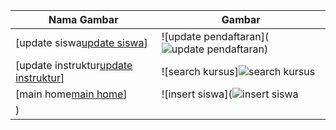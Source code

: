 | **Nama Gambar**                                                 | **Gambar**                                                                   |
|-----------------------------------------------------------------|-----------------------------------------------------------------------------|
| [update siswa[update siswa](https://github.com/user-attachments/assets/7065edb8-a003-4c59-b6c0-1e15ef014118)]| ![update pendaftaran](![update pendaftaran](https://github.com/user-attachments/assets/93b01509-34f9-4192-b200-eac8633759b6))|
| [update instruktur[update instruktur](https://github.com/user-attachments/assets/8c245f24-67cc-4254-8595-c9d65b801cea)]| ![search kursus]![search kursus](https://github.com/user-attachments/assets/f7dc1616-c483-4014-862f-7c2e132a6a34)|
| [main home[main home](https://github.com/user-attachments/assets/f852dfde-89b3-4b0b-ba12-705ad515f1ad)]| ![insert siswa](![insert siswa](https://github.com/user-attachments/assets/c888067c-a52c-478a-b13e-7eb963e2cfb5)
)                                                   |
